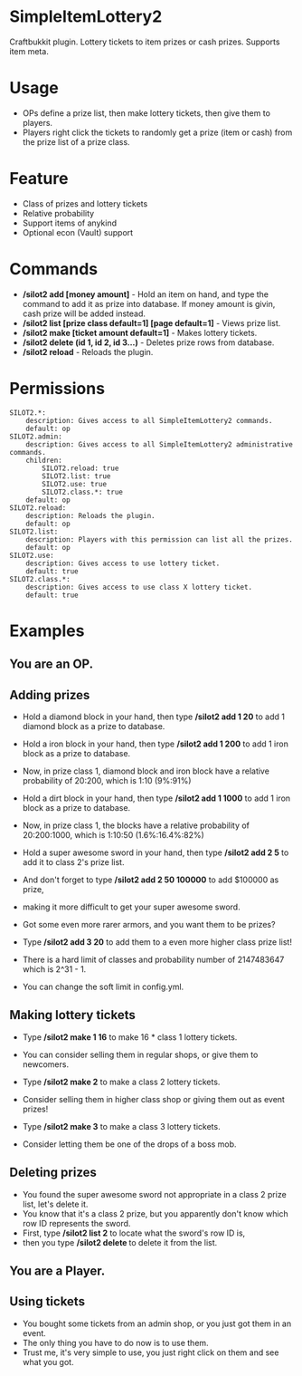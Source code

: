 SimpleItemLottery2
==================

Craftbukkit plugin. Lottery tickets to item prizes or cash prizes. Supports item meta.

Usage
========
* OPs define a prize list, then make lottery tickets, then give them to players.
* Players right click the tickets to randomly get a prize (item or cash) from the prize list of a prize class.

Feature
========
* Class of prizes and lottery tickets
* Relative probability
* Support items of anykind
* Optional econ (Vault) support

Commands
========
* **/silot2 add <prize class> <probabilty> [money amount]** - Hold an item on hand, and type the command to add it as prize into database. If money amount is givin, cash prize will be added instead.
* **/silot2 list [prize class default=1] [page default=1]** - Views prize list.
* **/silot2 make <prize class default=1> [ticket amount default=1]** - Makes lottery tickets.
* **/silot2 delete (id 1, id 2, id 3...)** - Deletes prize rows from database.
* **/silot2 reload** - Reloads the plugin.

Permissions
========

    SILOT2.*:
        description: Gives access to all SimpleItemLottery2 commands.
        default: op
    SILOT2.admin:
        description: Gives access to all SimpleItemLottery2 administrative commands.
        children:
            SILOT2.reload: true
            SILOT2.list: true
            SILOT2.use: true
            SILOT2.class.*: true
        default: op
    SILOT2.reload:
        description: Reloads the plugin.
        default: op
    SILOT2.list:
        description: Players with this permission can list all the prizes.
        default: op
    SILOT2.use:
        description: Gives access to use lottery ticket.
        default: true
    SILOT2.class.*:
        description: Gives access to use class X lottery ticket.
        default: true

Examples
========
You are an OP. 
-----------

Adding prizes
-----------
* Hold a diamond block in your hand, then type **/silot2 add 1 20** to add 1 diamond block as a prize to database.
* Hold a iron block in your hand, then type **/silot2 add 1 200** to add 1 iron block as a prize to database.
* Now, in prize class 1, diamond block and iron block have a relative probability of 20:200, which is 1:10 (9%:91%)
* Hold a dirt block in your hand, then type **/silot2 add 1 1000** to add 1 iron block as a prize to database.
* Now, in prize class 1, the blocks have a relative probability of 20:200:1000, which is 1:10:50 (1.6%:16.4%:82%)

* Hold a super awesome sword in your hand, then type **/silot2 add 2 5** to add it to class 2's prize list.
* And don't forget to type **/silot2 add 2 50 100000** to add $100000 as prize, 
* making it more difficult to get your super awesome sword.

* Got some even more rarer armors, and you want them to be prizes? 
* Type **/silot2 add 3 20** to add them to a even more higher class prize list!
* There is a hard limit of classes and probability number of 2147483647 which is 2^31 - 1.
* You can change the soft limit in config.yml.

Making lottery tickets
-----------
* Type **/silot2 make 1 16** to make 16 * class 1 lottery tickets. 
* You can consider selling them in regular shops, or give them to newcomers.

* Type **/silot2 make 2** to make a class 2 lottery tickets. 
* Consider selling them in higher class shop or giving them out as event prizes!

* Type **/silot2 make 3** to make a class 3 lottery tickets. 
* Consider letting them be one of the drops of a boss mob.

Deleting prizes
-----------
* You found the super awesome sword not appropriate in a class 2 prize list, let's delete it.
* You know that it's a class 2 prize, but you apparently don't know which row ID represents the sword.
* First, type **/silot2 list 2** to locate what the sword's row ID is, 
* then you type **/silot2 delete <row ID>** to delete it from the list.

You are a Player. 
-----------

Using tickets
-----------
* You bought some tickets from an admin shop, or you just got them in an event.
* The only thing you have to do now is to use them.
* Trust me, it's very simple to use, you just right click on them and see what you got.

